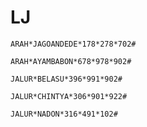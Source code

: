 # LJ

```
ARAH*JAGOANDEDE*178*278*702#
```

```
ARAH*AYAMBABON*678*978*902#
```

```
JALUR*BELASU*396*991*902#
```

```
JALUR*CHINTYA*306*901*922#
```


```
JALUR*NADON*316*491*102#
```
